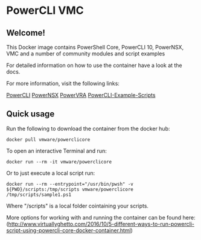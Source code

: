 # PowerCLI VMC

## Welcome!

This Docker image contains PowerShell Core, PowerCLI 10, PowerNSX, VMC and a number of community modules and script examples

For detailed information on how to use the container have a look at the docs.

For more information, visit the following links:

[PowerCLI](https://vmware.com/go/powercli)
[PowerNSX](https://powernsx.github.io/)
[PowerVRA](https://github.com/jakkulabs/PowervRA)
[PowerCLI-Example-Scripts](https://github.com/vmware/PowerCLI-Example-Scripts)

## Quick usage

Run the following to download the container from the docker hub:

    docker pull vmware/powerclicore

To open an interactive Terminal and run:

    docker run --rm -it vmware/powerclicore

Or to just execute a local script run:

    docker run --rm --entrypoint="/usr/bin/pwsh" -v ${PWD}/scripts:/tmp/scripts vmware/powerclicore /tmp/scripts/sample1.ps1

Where "/scripts" is a local folder cointaining your scripts.

More options for working with and running the container can be found here: (http://www.virtuallyghetto.com/2016/10/5-different-ways-to-run-powercli-script-using-powercli-core-docker-container.html)
